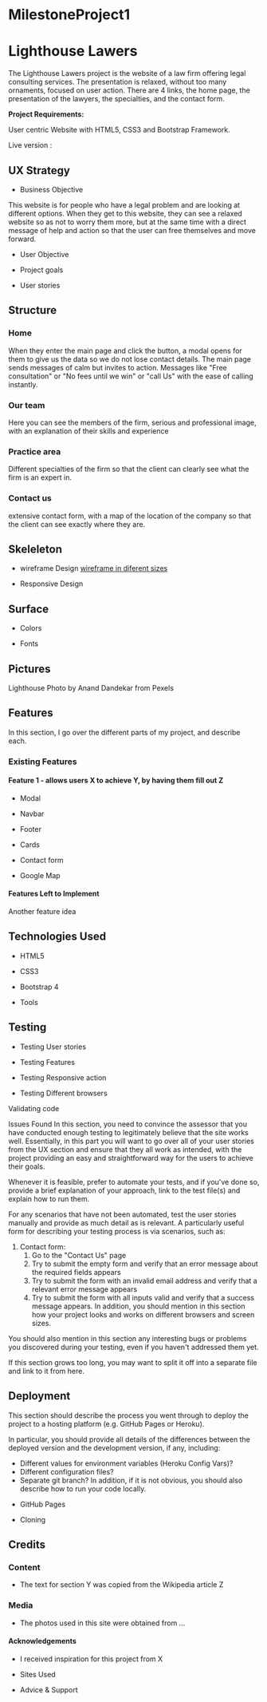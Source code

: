 # MilestoneProject1

# Lighthouse Lawers

The Lighthouse Lawers project is the website of a law firm offering legal consulting services.
The presentation is relaxed, without too many ornaments, focused on user action.
There are 4 links, the home page, the presentation of the lawyers, the specialties, and the contact form.

**Project Requirements:**

User centric Website with HTML5, CSS3 and Bootstrap Framework.

Live version : 

## UX Strategy

- Business Objective

This website is for people who have a legal problem and are looking at different options.
When they get to this website, they can see a relaxed website so as not to worry them more, 
but at the same time with a direct message of help and action so that the user can free themselves and move forward.

- User Objective

- Project goals

- User stories

## Structure

### Home
When they enter the main page and click the button, a modal opens for them to give us the data so we do not lose contact details. The main page sends messages of calm but invites to action.
Messages like "Free consultation" or "No fees until we win" or "call Us" with the ease of calling instantly.

### Our team

Here you can see the members of the firm, serious and professional image,
with an explanation of their skills and experience

### Practice area

Different specialties of the firm so that the client can clearly see what the firm is an expert in.

### Contact us

extensive contact form, with a map of the location of the company so that the client can see exactly where they are.

## Skeleleton

- wireframe Design
[wireframe in diferent sizes](https://github.com/rlopezba1/MilestoneProject1/blob/main/NewProject1.pdf)

- Responsive Design


## Surface

- Colors

- Fonts



## Pictures

Lighthouse Photo by Anand Dandekar from Pexels


## Features
In this section, I go over the different parts of my project, and describe each.




### Existing Features
#### Feature 1 - allows users X to achieve Y, by having them fill out Z

- Modal

- Navbar

- Footer

- Cards

- Contact form

- Google Map

#### Features Left to Implement
Another feature idea
## Technologies Used

- HTML5

- CSS3

- Bootstrap 4

- Tools

## Testing

- Testing User stories

- Testing Features

- Testing Responsive action

- Testing Different browsers

Validating code

Issues Found
In this section, you need to convince the assessor that you have conducted enough testing to legitimately believe that the site works well. Essentially, in this part you will want to go over all of your user stories from the UX section and ensure that they all work as intended, with the project providing an easy and straightforward way for the users to achieve their goals.

Whenever it is feasible, prefer to automate your tests, and if you've done so, provide a brief explanation of your approach, link to the test file(s) and explain how to run them.

For any scenarios that have not been automated, test the user stories manually and provide as much detail as is relevant. A particularly useful form for describing your testing process is via scenarios, such as:

1. Contact form:
    1. Go to the "Contact Us" page
    2. Try to submit the empty form and verify that an error message about the required fields appears
    3. Try to submit the form with an invalid email address and verify that a relevant error message appears
    4. Try to submit the form with all inputs valid and verify that a success message appears.
In addition, you should mention in this section how your project looks and works on different browsers and screen sizes.

You should also mention in this section any interesting bugs or problems you discovered during your testing, even if you haven't addressed them yet.

If this section grows too long, you may want to split it off into a separate file and link to it from here.

## Deployment
This section should describe the process you went through to deploy the project to a hosting platform (e.g. GitHub Pages or Heroku).

In particular, you should provide all details of the differences between the deployed version and the development version, if any, including:

* Different values for environment variables (Heroku Config Vars)?
* Different configuration files?
* Separate git branch?
In addition, if it is not obvious, you should also describe how to run your code locally.

- GitHub Pages

- Cloning

## Credits

### Content
* The text for section Y was copied from the Wikipedia article Z
### Media
* The photos used in this site were obtained from ...
#### Acknowledgements
* I received inspiration for this project from X

- Sites Used

- Advice & Support